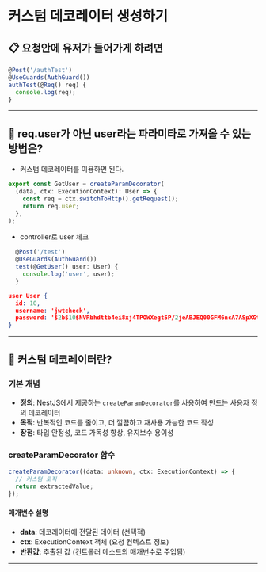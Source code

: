 # 커스텀 데코레이터 생성하기

## 📋 요청안에 유저가 들어가게 하려면

```ts
@Post('/authTest')
@UseGuards(AuthGuard())
authTest(@Req() req) {
  console.log(req);
}
```

---

## 🔄 req.user가 아닌 user라는 파라미타로 가져올 수 있는 방법은?

- 커스텀 데코레이터를 이용하면 된다.

```ts
export const GetUser = createParamDecorator(
  (data, ctx: ExecutionContext): User => {
    const req = ctx.switchToHttp().getRequest();
    return req.user;
  },
);
```

- controller로 user 체크

```ts
  @Post('/test')
  @UseGuards(AuthGuard())
  test(@GetUser() user: User) {
    console.log('user', user);
  }
```

```json
user User {
  id: 10,
  username: 'jwtcheck',
  password: '$2b$10$NVRbhdttb4ei8xj4TPOWXegt5P/2jeABJEQ00GFM6ncA7ASpXGt7y'
}

```

---

## 🎯 커스텀 데코레이터란?

### 기본 개념

- **정의**: NestJS에서 제공하는 `createParamDecorator`를 사용하여 만드는 사용자 정의 데코레이터
- **목적**: 반복적인 코드를 줄이고, 더 깔끔하고 재사용 가능한 코드 작성
- **장점**: 타입 안정성, 코드 가독성 향상, 유지보수 용이성

### createParamDecorator 함수

```ts
createParamDecorator((data: unknown, ctx: ExecutionContext) => {
  // 커스텀 로직
  return extractedValue;
});
```

#### 매개변수 설명

- **data**: 데코레이터에 전달된 데이터 (선택적)
- **ctx**: ExecutionContext 객체 (요청 컨텍스트 정보)
- **반환값**: 추출된 값 (컨트롤러 메소드의 매개변수로 주입됨)

---
